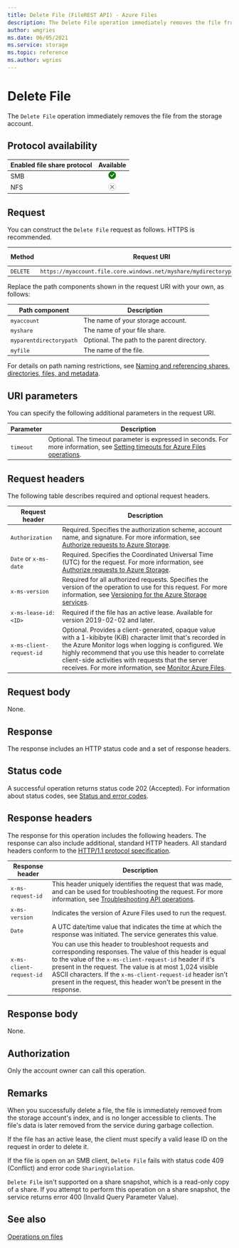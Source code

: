 ```yaml
---
title: Delete File (FileREST API) - Azure Files
description: The Delete File operation immediately removes the file from the storage account.   
author: wmgries
ms.date: 06/05/2021
ms.service: storage
ms.topic: reference
ms.author: wgries
---
```


# Delete File

The `Delete File` operation immediately removes the file from the storage account.

## Protocol availability

| Enabled file share protocol | Available |
|-|:-:|
| SMB | ![Yes](./media/yes-icon.png) |
| NFS | ![No](./media/no-icon.png) |
  
## Request

You can construct the `Delete File` request as follows. HTTPS is recommended.  
  
|Method|Request URI|HTTP version|  
|------------|-----------------|------------------|  
|`DELETE`|`https://myaccount.file.core.windows.net/myshare/mydirectorypath/myfile`|HTTP/1.1|  
  
Replace the path components shown in the request URI with your own, as follows:  
  
|Path component|Description|  
|--------------------|-----------------|  
|`myaccount`|The name of your storage account.|  
|`myshare`|The name of your file share.|  
|`myparentdirectorypath`|Optional. The path to the parent directory.|  
|`myfile`|The name of the file.|  
  
For details on path naming restrictions, see [Naming and referencing shares, directories, files, and metadata](Naming-and-Referencing-Shares--Directories--Files--and-Metadata.md).  
  
## URI parameters

You can specify the following additional parameters in the request URI.  
  
|Parameter|Description|  
|---------------|-----------------|  
|`timeout`|Optional. The timeout parameter is expressed in seconds. For more information, see [Setting timeouts for Azure Files operations](Setting-Timeouts-for-File-Service-Operations.md).|  
  
## Request headers

The following table describes required and optional request headers.  
  
|Request header|Description|  
|--------------------|-----------------|  
|`Authorization`|Required. Specifies the authorization scheme, account name, and signature. For more information, see [Authorize requests to Azure Storage](authorize-requests-to-azure-storage.md).|  
|`Date` or `x-ms-date`|Required. Specifies the Coordinated Universal Time (UTC) for the request. For more information, see [Authorize requests to Azure Storage](authorize-requests-to-azure-storage.md).|  
|`x-ms-version`|Required for all authorized requests. Specifies the version of the operation to use for this request. For more information, see [Versioning for the Azure Storage services](Versioning-for-the-Azure-Storage-Services.md).|  
|`x-ms-lease-id:<ID>`|Required if the file has an active lease. Available for version 2019-02-02 and later. |
|`x-ms-client-request-id`|Optional. Provides a client-generated, opaque value with a 1-kibibyte (KiB) character limit that's recorded in the Azure Monitor logs when logging is configured. We highly recommend that you use this header to correlate client-side activities with requests that the server receives. For more information, see [Monitor Azure Files](/azure/storage/files/storage-files-monitoring).|

## Request body

None.  
  
## Response

The response includes an HTTP status code and a set of response headers.  
  
## Status code

A successful operation returns status code 202 (Accepted). For information about status codes, see [Status and error codes](Status-and-Error-Codes2.md).  
  
## Response headers

The response for this operation includes the following headers. The response can also include additional, standard HTTP headers. All standard headers conform to the [HTTP/1.1 protocol specification](https://go.microsoft.com/fwlink/?LinkId=73147).  
  
|Response header|Description|  
|---------------------|-----------------|  
|`x-ms-request-id`|This header uniquely identifies the request that was made, and can be used for troubleshooting the request. For more information, see [Troubleshooting API operations](Troubleshooting-API-Operations.md).|  
|`x-ms-version`|Indicates the version of Azure Files used to run the request.|  
|`Date`|A UTC date/time value that indicates the time at which the response was initiated. The service generates this value.|
|`x-ms-client-request-id`|You can use this header to troubleshoot requests and corresponding responses. The value of this header is equal to the value of the `x-ms-client-request-id` header if it's present in the request. The value is at most 1,024 visible ASCII characters. If the `x-ms-client-request-id` header isn't present in the request, this header won't be present in the response.|
  
## Response body

None.  
  
## Authorization

Only the account owner can call this operation.  
  
## Remarks

When you successfully delete a file, the file is immediately removed from the storage account's index, and is no longer accessible to clients. The file's data is later removed from the service during garbage collection.  
  
If the file has an active lease, the client must specify a valid lease ID on the request in order to delete it.  
  
If the file is open on an SMB client, `Delete File` fails with status code 409 (Conflict) and error code `SharingViolation`.  
  
`Delete File` isn't supported on a share snapshot, which is a read-only copy of a share. If you attempt to perform this operation on a share snapshot, the service returns error 400 (Invalid Query Parameter Value).

## See also

[Operations on files](Operations-on-Files.md)
